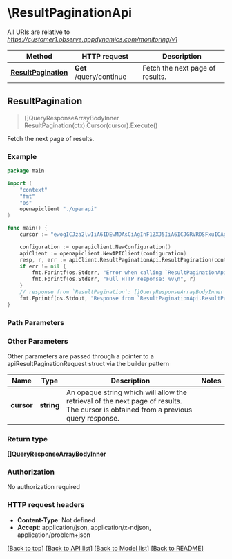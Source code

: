 # \ResultPaginationApi

All URIs are relative to *https://customer1.observe.appdynamics.com/monitoring/v1*

Method | HTTP request | Description
------------- | ------------- | -------------
[**ResultPagination**](ResultPaginationApi.md#ResultPagination) | **Get** /query/continue | Fetch the next page of results.



## ResultPagination

> []QueryResponseArrayBodyInner ResultPagination(ctx).Cursor(cursor).Execute()

Fetch the next page of results.



### Example

```go
package main

import (
    "context"
    "fmt"
    "os"
    openapiclient "./openapi"
)

func main() {
    cursor := "ewogICJza2lwIiA6IDEwMDAsCiAgInF1ZXJ5IiA6ICJGRVRDSFxuICAgIGlkLFxuICAgIGhlYWx0aF9hc19" // string | An opaque string which will allow the retrieval of the next page of results. The cursor is obtained from a previous query response.

    configuration := openapiclient.NewConfiguration()
    apiClient := openapiclient.NewAPIClient(configuration)
    resp, r, err := apiClient.ResultPaginationApi.ResultPagination(context.Background()).Cursor(cursor).Execute()
    if err != nil {
        fmt.Fprintf(os.Stderr, "Error when calling `ResultPaginationApi.ResultPagination``: %v\n", err)
        fmt.Fprintf(os.Stderr, "Full HTTP response: %v\n", r)
    }
    // response from `ResultPagination`: []QueryResponseArrayBodyInner
    fmt.Fprintf(os.Stdout, "Response from `ResultPaginationApi.ResultPagination`: %v\n", resp)
}
```

### Path Parameters



### Other Parameters

Other parameters are passed through a pointer to a apiResultPaginationRequest struct via the builder pattern


Name | Type | Description  | Notes
------------- | ------------- | ------------- | -------------
 **cursor** | **string** | An opaque string which will allow the retrieval of the next page of results. The cursor is obtained from a previous query response. | 

### Return type

[**[]QueryResponseArrayBodyInner**](QueryResponseArrayBodyInner.md)

### Authorization

No authorization required

### HTTP request headers

- **Content-Type**: Not defined
- **Accept**: application/json, application/x-ndjson, application/problem+json

[[Back to top]](#) [[Back to API list]](../README.md#documentation-for-api-endpoints)
[[Back to Model list]](../README.md#documentation-for-models)
[[Back to README]](../README.md)

